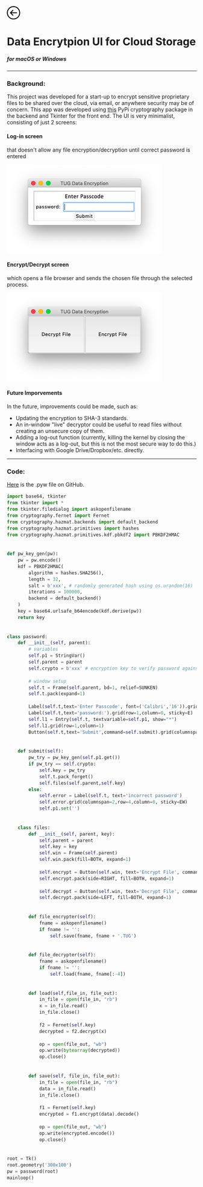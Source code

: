 <a href="index">
<img src="images/back.png" alt="Back" height="35" width="35">
</a>

# Data Encrytpion UI for Cloud Storage

##### for macOS or Windows
---
### Background:
This project was developed for a start-up to encrypt sensitive proprietary files to be shared over the cloud, via email, or anywhere security may be of concern. This app was developed using [this](https://pypi.org/project/cryptography/) PyPi cryptography package in the backend and Tkinter for the front end. The UI is very minimalist, consisting of just 2 screens: 
#### Log-in screen 
that doesn't allow any file encryption/decryption until correct password is entered

<img src="images/encrypter1.png"/>

#### Encrypt/Decrypt screen
which opens a file browser and sends the chosen file through the selected process.

<img src="images/encrypter2.png"/>

#### Future Imporvements
In the future, improvements could be made, such as:
* Updating the encryption to SHA-3 standards.
* An in-window "live" decryptor could be useful to read files without creating an unsecure copy of them. 
* Adding a log-out function (currently, killing the kernel by closing the window acts as a log-out, but this is not the most secure way to do this.)
* Interfacing with Google Drive/Dropbox/etc. directly.

---

### Code:

[Here](https://github.com/jsmillie7/TUG_Encryptor/blob/master/TUG_Encryption.pyw) is the .pyw file on GitHub.

```python
import base64, tkinter
from tkinter import *
from tkinter.filedialog import askopenfilename
from cryptography.fernet import Fernet
from cryptography.hazmat.backends import default_backend
from cryptography.hazmat.primitives import hashes
from cryptography.hazmat.primitives.kdf.pbkdf2 import PBKDF2HMAC


def pw_key_gen(pw):
    pw = pw.encode()
    kdf = PBKDF2HMAC(
        algorithm = hashes.SHA256(),
        length = 32,
        salt = b'xxx', # randomly generated hash using os.urandom(16)
        iterations = 100000,
        backend = default_backend()
    )
    key = base64.urlsafe_b64encode(kdf.derive(pw))
    return key


class password:
    def __init__(self, parent):
        # variables
        self.p1 = StringVar()
        self.parent = parent
        self.crypto = b'xxx' # encryption key to verify password against
        
        # window setup
        self.t = Frame(self.parent, bd=1, relief=SUNKEN)
        self.t.pack(expand=1)
        
        Label(self.t,text='Enter Passcode', font=('Calibri','16')).grid(columnspan=2,row=0,column=0)
        Label(self.t,text='password:').grid(row=1,column=0, sticky=E)
        self.l1 = Entry(self.t, textvariable=self.p1, show="*")
        self.l1.grid(row=1,column=1)
        Button(self.t,text='Submit',command=self.submit).grid(columnspan=2,row=3,column=0)#, sticky=EW)
        
        
    def submit(self):
        pw_try = pw_key_gen(self.p1.get())
        if pw_try == self.crypto:
            self.key = pw_try
            self.t.pack_forget()
            self.files(self.parent,self.key)
        else:
            self.error = Label(self.t, text='incorrect password')
            self.error.grid(columnspan=2,row=4,column=0, sticky=EW)
            self.p1.set('')
    
    
    class files:
        def __init__(self, parent, key):
            self.parent = parent
            self.key = key
            self.win = Frame(self.parent)
            self.win.pack(fill=BOTH, expand=1)
            
            self.encrypt = Button(self.win, text='Encrypt File', command=self.file_encrypter)
            self.encrypt.pack(side=RIGHT, fill=BOTH, expand=1)
            
            self.decrypt = Button(self.win, text='Decrypt File', command=self.file_decrypter)
            self.decrypt.pack(side=LEFT, fill=BOTH, expand=1)
            
            
        def file_encrypter(self):
            fname = askopenfilename()
            if fname != '':
                self.save(fname, fname + '.TUG')


        def file_decrypter(self):
            fname = askopenfilename()
            if fname != '':
                self.load(fname, fname[:-4])
                
                
        def load(self,file_in, file_out):
            in_file = open(file_in, "rb")
            x = in_file.read()
            in_file.close()

            f2 = Fernet(self.key)
            decrypted = f2.decrypt(x)

            op = open(file_out, "wb")
            op.write(bytearray(decrypted))
            op.close()
            
            
        def save(self, file_in, file_out):
            in_file = open(file_in, "rb")
            data = in_file.read()
            in_file.close()

            f1 = Fernet(self.key)
            encrypted = f1.encrypt(data).decode()

            op = open(file_out, "wb")
            op.write(encrypted.encode())
            op.close()
             
             
root = Tk()
root.geometry('300x100')
pw = password(root)
mainloop()
```
